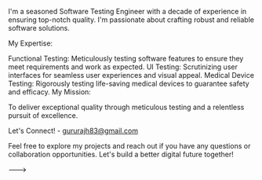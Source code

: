I'm a seasoned Software Testing Engineer with a decade of experience in ensuring top-notch quality. I'm passionate about crafting robust and reliable software solutions.

My Expertise:

Functional Testing: Meticulously testing software features to ensure they meet requirements and work as expected.
UI Testing: Scrutinizing user interfaces for seamless user experiences and visual appeal.
Medical Device Testing: Rigorously testing life-saving medical devices to guarantee safety and efficacy.
My Mission:

To deliver exceptional quality through meticulous testing and a relentless pursuit of excellence.

Let's Connect! - gururajh83@gmail.com

Feel free to explore my projects and reach out if you have any questions or collaboration opportunities. Let's build a better digital future together!



--->
